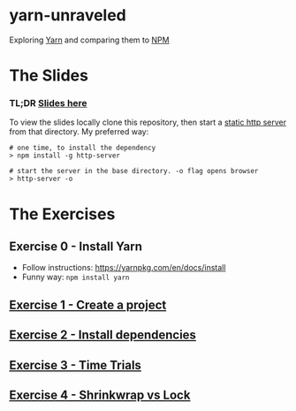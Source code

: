# yarn-unraveled
Exploring [Yarn](https://yarnpkg.com/) and comparing them to [NPM](https://www.npmjs.com/)

# The Slides
### TL;DR [Slides here](https://gangstead.github.io/yarn-unraveled)

To view the slides locally clone this repository, then start a [static http server](https://gist.github.com/willurd/5720255) from that directory.  My preferred way:

```
# one time, to install the dependency
> npm install -g http-server

# start the server in the base directory. -o flag opens browser
> http-server -o
```

# The Exercises

## Exercise 0 - Install Yarn
- Follow instructions: https://yarnpkg.com/en/docs/install
- Funny way: `npm install yarn`

## [Exercise 1 - Create a project](https://github.com/gangstead/yarn-unraveled/tree/master/exercises/1_create_project)

## [Exercise 2 - Install dependencies](https://github.com/gangstead/yarn-unraveled/tree/master/exercises/2_install_dependencies)

## [Exercise 3 - Time Trials](https://github.com/gangstead/yarn-unraveled/tree/master/exercises/3_time_trials)

## [Exercise 4 - Shrinkwrap vs Lock](https://github.com/gangstead/yarn-unraveled/tree/master/exercises/4_shrinklock)
